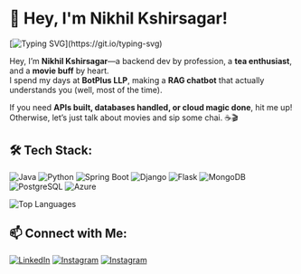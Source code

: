 # 👋 Hey, I'm Nikhil Kshirsagar!

[![Typing SVG](https://readme-typing-svg.herokuapp.com?size=24&color=FFD700&width=600&lines=Backend+Dev+%7C+Tea+Lover+%7C+Movie+Buff;Building+RAG+Chatbots+at+BotPlus+LLP;I+write+code,+sip+tea,+Travel+,+and+click+memories!)](https://git.io/typing-svg)

Hey, I’m **Nikhil Kshirsagar**—a backend dev by profession, a **tea enthusiast**, and a **movie buff** by heart.  
I spend my days at **BotPlus LLP**, making a **RAG chatbot** that actually understands you (well, most of the time).  

If you need **APIs built, databases handled, or cloud magic done**, hit me up! Otherwise, let’s just talk about movies and sip some chai. ☕🎬 

## 🛠️ Tech Stack:
![Java](https://img.shields.io/badge/Java-ED8B00?style=for-the-badge&logo=java&logoColor=white)
![Python](https://img.shields.io/badge/Python-3776AB?style=for-the-badge&logo=python&logoColor=white)
![Spring Boot](https://img.shields.io/badge/Spring%20Boot-6DB33F?style=for-the-badge&logo=spring-boot&logoColor=white)
![Django](https://img.shields.io/badge/Django-092E20?style=for-the-badge&logo=django&logoColor=white)
![Flask](https://img.shields.io/badge/Flask-000000?style=for-the-badge&logo=flask&logoColor=white)
![MongoDB](https://img.shields.io/badge/MongoDB-47A248?style=for-the-badge&logo=mongodb&logoColor=white)
![PostgreSQL](https://img.shields.io/badge/PostgreSQL-336791?style=for-the-badge&logo=postgresql&logoColor=white)
![Azure](https://img.shields.io/badge/Microsoft%20Azure-0078D4?style=for-the-badge&logo=microsoft-azure&logoColor=white)


![Top Languages](https://github-readme-stats.vercel.app/api/top-langs/?username=nikk434&layout=compact&theme=tokyonight)


## 📫 Connect with Me:
[![LinkedIn](https://img.shields.io/badge/LinkedIn-blue?style=for-the-badge&logo=linkedin)](https://www.linkedin.com/in/nikhil-kshirsagar-022889287?trk=contact-info)
[![Instagram](https://img.shields.io/badge/Instagram(Photography)-E4405F?style=for-the-badge&logo=instagram&logoColor=white)](https://www.instagram.com/nick_clicks_24?igsh=dnBmaWZkbG4zbmJw)
[![Instagram](https://img.shields.io/badge/Instagram(personal)-E4405F?style=for-the-badge&logo=instagram&logoColor=white)](https://www.instagram.com/nikhil_s_k_434?igsh=dGFyY3Y5OHY5NHRz)